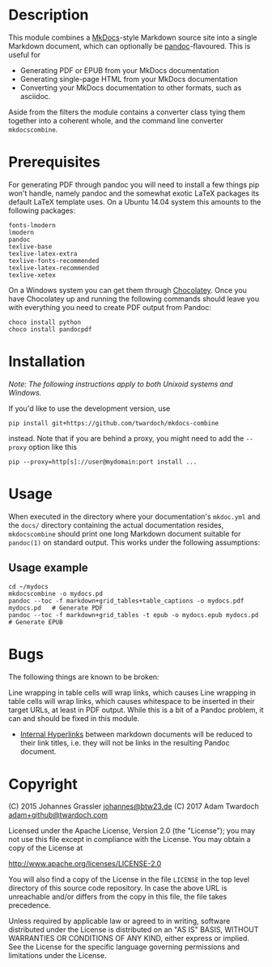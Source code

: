 # Description

This module combines a
[MkDocs](http://www.mkdocs.org)-style Markdown source site into a single Markdown document, which can optionally be
[pandoc](http://www.pandoc.org)-flavoured. This is useful
for

* Generating PDF or EPUB from your MkDocs documentation
* Generating single-page HTML from your MkDocs documentation
* Converting your MkDocs documentation to other formats, such as asciidoc.

Aside from the filters the module contains a converter class tying them
together into a coherent whole, and the command line converter `mkdocscombine`.

# Prerequisites

For generating PDF through pandoc you will need to install a few things
pip won't handle, namely pandoc and the somewhat exotic LaTeX packages its
default LaTeX template uses. On a Ubuntu 14.04 system this amounts to the
following packages:

```
fonts-lmodern
lmodern
pandoc
texlive-base
texlive-latex-extra
texlive-fonts-recommended
texlive-latex-recommended
texlive-xetex
```
On a Windows system you can get them through
[Chocolatey](https://chocolatey.org/). Once you have Chocolatey up and running
the following commands should leave you with everything you need to create PDF
output from Pandoc:

```
choco install python
choco install pandocpdf
```

# Installation

_Note: The following instructions apply to both Unixoid systems and Windows._

If you'd like to use the development version, use

```
pip install git+https://github.com/twardoch/mkdocs-combine
```

instead. Note that if you are behind a proxy, you might need to add the `--proxy` option like this

```
pip --proxy=http[s]://user@mydomain:port install ...
```

# Usage

When executed in the directory where your documentation's `mkdoc.yml` and the
`docs/` directory containing the actual documentation resides, `mkdocscombine`
should print one long Markdown document suitable for `pandoc(1)` on standard
output. This works under the following assumptions:

## Usage example

```
cd ~/mydocs
mkdocscombine -o mydocs.pd
pandoc --toc -f markdown+grid_tables+table_captions -o mydocs.pdf mydocs.pd   # Generate PDF
pandoc --toc -f markdown+grid_tables -t epub -o mydocs.epub mydocs.pd         # Generate EPUB
```

# Bugs

The following things are known to be broken:

Line wrapping in table cells will wrap links, which causes
Line wrapping in table cells will wrap links, which causes
  whitespace to be inserted in their target URLs, at least in PDF output. While
  this is a bit of a Pandoc problem, it can and should be fixed in this module.

* [Internal Hyperlinks](http://www.mkdocs.org/user-guide/writing-your-docs/#internal-hyperlinks) 
  between markdown documents will be reduced to their link titles, i.e. they
  will not be links in the resulting Pandoc document.

# Copyright

(C) 2015 Johannes Grassler <johannes@btw23.de>
(C) 2017 Adam Twardoch <adam+github@twardoch.com>

Licensed under the Apache License, Version 2.0 (the "License");
you may not use this file except in compliance with the License.
You may obtain a copy of the License at

   http://www.apache.org/licenses/LICENSE-2.0

You will also find a copy of the License in the file `LICENSE` in the top level
directory of this source code repository. In case the above URL is unreachable
and/or differs from the copy in this file, the file takes precedence.

Unless required by applicable law or agreed to in writing, software
distributed under the License is distributed on an "AS IS" BASIS,
WITHOUT WARRANTIES OR CONDITIONS OF ANY KIND, either express or implied.
See the License for the specific language governing permissions and
limitations under the License.
